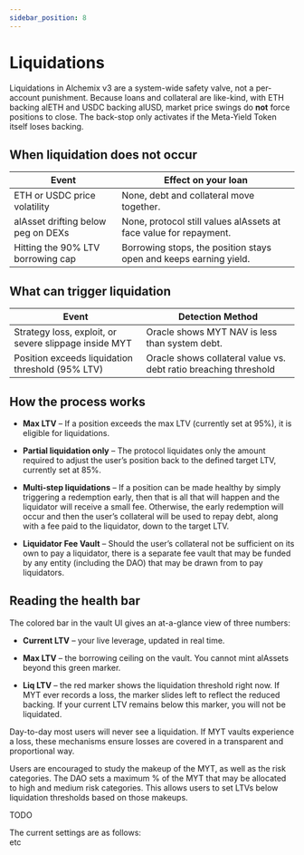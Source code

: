 ```yaml
---
sidebar_position: 8
---
```


# Liquidations

Liquidations in Alchemix v3 are a system-wide safety valve, not a per-account punishment. Because loans and collateral are like-kind, with ETH backing alETH and USDC backing alUSD, market price swings do **not** force positions to close. The back-stop only activates if the Meta-Yield Token itself loses backing.

## When liquidation does not occur

| Event                              | Effect on your loan                                               |
| ---------------------------------- | ----------------------------------------------------------------- |
| ETH or USDC price volatility       | None, debt and collateral move together.                          |
| alAsset drifting below peg on DEXs | None, protocol still values alAssets at face value for repayment. |
| Hitting the 90% LTV borrowing cap  | Borrowing stops, the position stays open and keeps earning yield. |

## What can trigger liquidation

| Event                                                 | Detection Method                                                 |
| ----------------------------------------------------- | ---------------------------------------------------------------- |
| Strategy loss, exploit, or severe slippage inside MYT | Oracle shows MYT NAV is less than system debt.                   |
| Position exceeds liquidation threshold (95% LTV)      | Oracle shows collateral value vs. debt ratio breaching threshold |

## How the process works

- **Max LTV** – If a position exceeds the max LTV (currently set at 95%), it is eligible for liquidations.

- **Partial liquidation only** – The protocol liquidates only the amount required to adjust the user’s position back to the defined target LTV, currently set at 85%.

- **Multi-step liquidations** – If a position can be made healthy by simply triggering a redemption early, then that is all that will happen and the liquidator will receive a small fee. Otherwise, the early redemption will occur and then the user’s collateral will be used to repay debt, along with a fee paid to the liquidator, down to the target LTV.

- **Liquidator Fee Vault** – Should the user’s collateral not be sufficient on its own to pay a liquidator, there is a separate fee vault that may be funded by any entity (including the DAO) that may be drawn from to pay liquidators.

## Reading the health bar

The colored bar in the vault UI gives an at-a-glance view of three numbers:

- **Current LTV** – your live leverage, updated in real time.

- **Max LTV** – the borrowing ceiling on the vault. You cannot mint alAssets beyond this green marker.

- **Liq LTV** – the red marker shows the liquidation threshold right now. If MYT ever records a loss, the marker slides left to reflect the reduced backing. If your current LTV remains below this marker, you will not be liquidated.

Day-to-day most users will never see a liquidation. If MYT vaults experience a loss, these mechanisms ensure losses are covered in a transparent and proportional way.

Users are encouraged to study the makeup of the MYT, as well as the risk categories. The DAO sets a maximum % of the MYT that may be allocated to high and medium risk categories. This allows users to set LTVs below liquidation thresholds based on those makeups.

TODO

The current settings are as follows:  
etc
